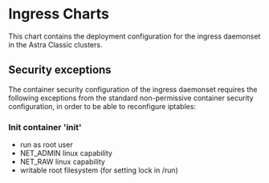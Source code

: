 # Ingress Charts

This chart contains the deployment configuration for the ingress daemonset in the Astra Classic clusters.

## Security exceptions

The container security configuration of the ingress daemonset requires the following exceptions from the
standard non-permissive container security configuration, in order to be able to reconfigure iptables:

### Init container 'init'

- run as root user
- NET_ADMIN linux capability
- NET_RAW linux capability
- writable root filesystem (for setting lock in /run)
